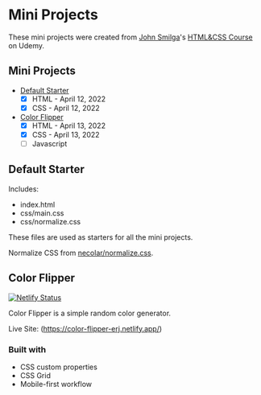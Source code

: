 # Mini Projects

These mini projects were created from [John Smilga](https://www.johnsmilga.com/)'s [HTML&CSS Course](https://www.udemy.com/course/in-depth-html-css-course-build-responsive-websites/?referralCode=40C89DF13A25C5EC2CCF) on Udemy.

## Mini Projects

- [Default Starter](#default-starter)
  - [x] HTML - April 12, 2022
  - [x] CSS - April 12, 2022
- [Color Flipper](#color-flipper)
  - [x] HTML - April 13, 2022
  - [x] CSS - April 13, 2022
  - [ ] Javascript

## Default Starter

Includes:

- index.html
- css/main.css
- css/normalize.css

These files are used as starters for all the mini projects.

Normalize CSS from [necolar/normalize.css](https://github.com/necolas/normalize.css/).

## Color Flipper

[![Netlify Status](https://api.netlify.com/api/v1/badges/253f4060-0b00-4d04-9ba6-81a201c25a3b/deploy-status)](https://app.netlify.com/sites/color-flipper-erj/deploys)

Color Flipper is a simple random color generator.

Live Site: (https://color-flipper-erj.netlify.app/)

### Built with

- CSS custom properties
- CSS Grid
- Mobile-first workflow
